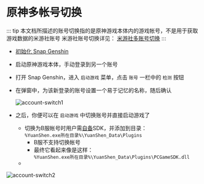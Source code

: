 # 原神多帐号切换

::: tip
本文档所描述的账号切换指的是原神游戏本体内的游戏帐号，不是用于获取游戏数据的米游社账号
米游社账号切换详见： [米游社多账号切换](./mhy-account-switch.md)
:::

- [初始化 Snap Genshin](./game-launcher.md)

- 启动原神游戏本体，手动登录到另一个账号

- 打开 Snap Genshin，进入 `启动游戏` 菜单，点击 `账号` 一栏中的 `检测` 按钮

- 在弹窗中，为该新登录的账号设置一个易于记忆的名称，随后确认

  ![account-switch1](https://img.snapgenshin.com/imgs/2022/03/588f2f6b8ac947d3.png)

- 之后，你便可以在 `启动游戏` 中切换账号并直接启动游戏了
  - 切换为B服帐号时用户需[自备](https://resource.snapgenshin.com/Plugins/B%E6%9C%8DSDK.zip)SDK，并添加到目录：  
    `%YuanShen.exe所在目录%\YuanShen_Data\Plugins`
    - B服不支持切换帐号
    - 最终它看起来像是这样：  
    `%YuanShen.exe所在目录%\YuanShen_Data\Plugins\PCGameSDK.dll`
  - 
  

![account-switch2](https://img.snapgenshin.com/imgs/2022/03/790946469c919d40.png)
